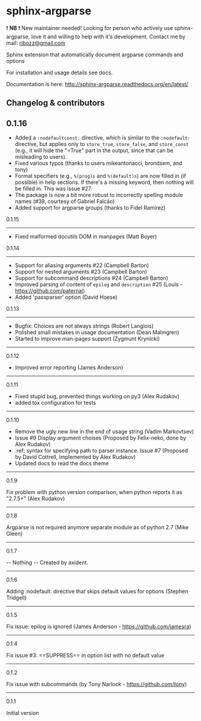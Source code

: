 sphinx-argparse
===============

:exclamation: **NB** :exclamation: New maintainer needed! Looking for person who actively use sphinx-argparse, love it and willing to help with it's development. Contact me by mail: ribozz@gmail.com


Sphinx extension that automatically document argparse commands and options

For installation and usage details see docs.

Documentation is here: 
http://sphinx-argparse.readthedocs.org/en/latest/


Changelog & contributors
------------------------------

0.1.16
------------------------------

- Added a `:nodefaultconst:` directive, which is similar to the `:nodefault:` directive, but applies only to `store_true`, `store_false`, and `store_const` (e.g., it will hide the "=True" part in the output, since that can be misleading to users).
- Fixed various typos (thanks to users mikeantonacci, brondsem, and tony)
- Format specifiers (e.g., `%(prog)s` and `%(default)s`) are now filled in (if possible) in help sections. If there's a missing keyword, then nothing will be filled in. This was issue #27.
- The package is now a bit more robust to incorrectly spelling module names (#39, courtesy of Gabriel Falcão)
- Added support for argparse groups (thanks to Fidel Ramirez)

0.1.15

------------------------------

- Fixed malformed docutils DOM in manpages (Matt Boyer)


0.1.14

-----------------------------

- Support for aliasing arguments #22 (Campbell Barton)
- Support for nested arguments #23 (Campbell Barton)
- Support for subcommand descriptions #24 (Campbell Barton)
- Improved parsing of content of `epilog` and `description` #25 (Louis - https://github.com/paternal)
- Added 'passparser' option (David Hoese)

0.1.13

-----------------------------

- Bugfix: Choices are not always strings (Robert Langlois)
- Polished small mistakes in usage documentation (Dean Malmgren)
- Started to improve man-pages support (Zygmunt Krynicki)

------------------------------
0.1.12

- Improved error reporting (James Anderson)

------------------------------
0.1.11

- Fixed stupid bug, prevented things working on py3 (Alex Rudakov)
- added tox configuration for tests

------------------------------
0.1.10

- Remove the ugly new line in the end of usage string (Vadim Markovtsev)
- Issue #9 Display argument choises (Proposed by Felix-neko, done by Alex Rudakov)
- :ref: syntax for specifying path to parser instance. Issue #7 (Proposed by David Cottrell, Implemented by Alex Rudakov)
- Updated docs to read the docs theme

------------------------------
0.1.9

Fix problem with python version comparison, when python reports it as "2.7.5+" (Alex Rudakov)

------------------------------
0.1.8

Argparse is not required anymore separate module as of python 2.7 (Mike Gleen)

------------------------------
0.1.7

-- Nothing -- Created by axident.

------------------------------
0.1.6

Adding :nodefault: directive that skips default values for options (Stephen Tridgell)

------------------------------
0.1.5

Fix issue: epilog is ignored (James Anderson - https://github.com/jamesra)

------------------------------
0.1.4

Fix issue #3: ==SUPPRESS== in option list with no default value

------------------------------
0.1.2

Fix issue with subcommands (by Tony Narlock - https://github.com/tony)

------------------------------
0.1.1

Initial version

